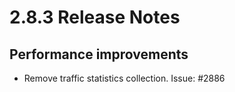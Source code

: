 # 2.8.3 Release Notes

## Performance improvements

- Remove traffic statistics collection. Issue: #2886
